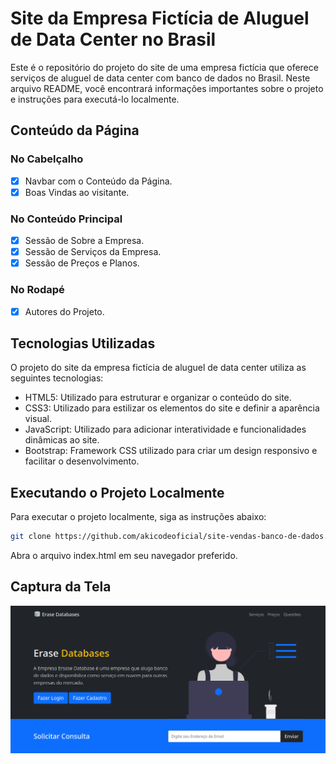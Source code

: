 # Site da Empresa Fictícia de Aluguel de Data Center no Brasil

Este é o repositório do projeto do site de uma empresa fictícia que oferece serviços de aluguel de data center com banco de dados no Brasil. Neste arquivo README, você encontrará informações importantes sobre o projeto e instruções para executá-lo localmente.

## Conteúdo da Página

### No Cabelçalho

- [X] Navbar com o Conteúdo da Página.
- [X] Boas Vindas ao visitante.

### No Conteúdo Principal

- [X] Sessão de Sobre a Empresa.
- [X] Sessão de Serviços da Empresa.
- [X] Sessão de Preços e Planos.

### No Rodapé
- [X] Autores do Projeto.

## Tecnologias Utilizadas

O projeto do site da empresa fictícia de aluguel de data center utiliza as seguintes tecnologias:

- HTML5: Utilizado para estruturar e organizar o conteúdo do site.
- CSS3: Utilizado para estilizar os elementos do site e definir a aparência visual.
- JavaScript: Utilizado para adicionar interatividade e funcionalidades dinâmicas ao site.
- Bootstrap: Framework CSS utilizado para criar um design responsivo e facilitar o desenvolvimento.

## Executando o Projeto Localmente

Para executar o projeto localmente, siga as instruções abaixo:

```bash
git clone https://github.com/akicodeoficial/site-vendas-banco-de-dados.git
```

Abra o arquivo index.html em seu navegador preferido.

## Captura da Tela

![Screenshot](./screenshot.png)
